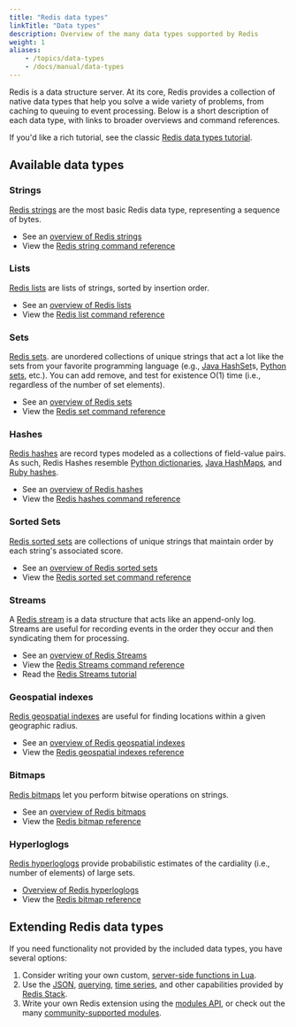 ```yaml
---
title: "Redis data types"
linkTitle: "Data types"
description: Overview of the many data types supported by Redis
weight: 1
aliases:
    - /topics/data-types
    - /docs/manual/data-types
---
```


Redis is a data structure server. At its core, Redis provides a collection of native data types that help you solve a wide variety of problems, from caching to queuing to event processing. Below is a short description of each data type, with links to broader overviews and command references.

If you'd like a rich tutorial, see the classic [Redis data types tutorial](/docs/manual/data-types/data-types-tutorial/).

## Available data types

### Strings 

[Redis strings](/docs/manual/data-types/strings) are the most basic Redis data type, representing a sequence of bytes.

* See an [overview of Redis strings](/docs/manual/data-types/strings/)
* View the [Redis string command reference](/commands/?group=string)

### Lists

[Redis lists](/docs/manual/data-types/lists) are lists of strings, sorted by insertion order.

* See an [overview of Redis lists](/docs/manual/data-types/lists/)
* View the [Redis list command reference](/commands/?group=list)

### Sets

[Redis sets](/docs/manual/data-types/sets). are unordered collections of unique strings that act a lot like the sets from your favorite programming language (e.g., [Java HashSet](https://docs.oracle.com/javase/7/docs/api/java/util/HashSet.html)s, [Python sets](https://docs.python.org/3.10/library/stdtypes.html#set-types-set-frozenset), etc.). You can add remove, and test for existence O(1) time (i.e., regardless of the number of set elements).

* See an [overview of Redis sets](/docs/manual/data-types/sets/)
* View the [Redis set command reference](/commands/?group=set)

### Hashes

[Redis hashes](/docs/manual/data-types/hashes) are record types modeled as a collections of field-value pairs. As such, Redis Hashes resemble [Python dictionaries](https://docs.python.org/3/tutorial/datastructures.html#dictionaries), [Java HashMaps](https://docs.oracle.com/javase/8/docs/api/java/util/HashMap.html), and [Ruby hashes](https://ruby-doc.org/core-3.1.2/Hash.html).

* See an [overview of Redis hashes](/docs/manual/data-types/hashes/)
* View the [Redis hashes command reference](/commands/?group=hash)

### Sorted Sets

[Redis sorted sets](/docs/manual/data-types/sorted-sets) are collections of unique strings that maintain order by each string's associated score.

* See an [overview of Redis sorted sets](/docs/manual/data-types/sorted-sets)
* View the [Redis sorted set command reference](/commands/?group=sorted-set)

### Streams

A [Redis stream](/docs/manual/data-types/stream) is a data structure that acts like an append-only log. Streams are useful for recording events in the order they occur and then syndicating them for processing.

* See an [overview of Redis Streams](/docs/manual/data-types/stream)
* View the [Redis Streams command reference](/commands/?group=streams)
* Read the [Redis Streams tutorial](/docs/manual/data-types/streams-tutorial)

### Geospatial indexes

[Redis geospatial indexes](/docs/manual/data-types/geospatial) are useful for finding locations within a given geographic radius.

* See an [overview of Redis geospatial indexes](/docs/manual/data-types/geospatial/)
* View the [Redis geospatial indexes reference](/commands/?group=geo)

### Bitmaps

[Redis bitmaps](/docs/manual/data-types/bitmaps/) let you perform bitwise operations on strings.

* See an [overview of Redis bitmaps](/docs/manual/data-types/bitmaps/)
* View the [Redis bitmap reference](/commands/?group=bitmap)

### Hyperloglogs

[Redis hyperloglogs](/docs/manual/data-types/hyperloglogs) provide probabilistic estimates of the cardiality (i.e., number of elements) of large sets.

* [Overview of Redis hyperloglogs](/docs/manual/data-types/hyperloglogs)
* View the [Redis bitmap reference](/commands/?group=bitmap)

## Extending Redis data types

If you need functionality not provided by the included data types, you have several options:

1. Consider writing your own custom, [server-side functions in Lua](/docs/manual/programmability/).
2. Use the [JSON](/docs/stack/json/), [querying](/docs/stack/search/), [time series](/docs/stack/timeseries/), and other capabilities provided by [Redis Stack](/docs/stack/).
3. Write your own Redis extension using the [modules API](https://redis.io/docs/reference/modules/), or check out the many [community-supported modules](/docs/modules/).
